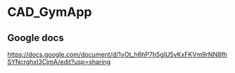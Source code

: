 # CAD_GymApp

## Google docs

https://docs.google.com/document/d/1vOt_h6hP7h5gIU5vKxFKVm9rNN8fhSYNcrghxI3CjmA/edit?usp=sharing
